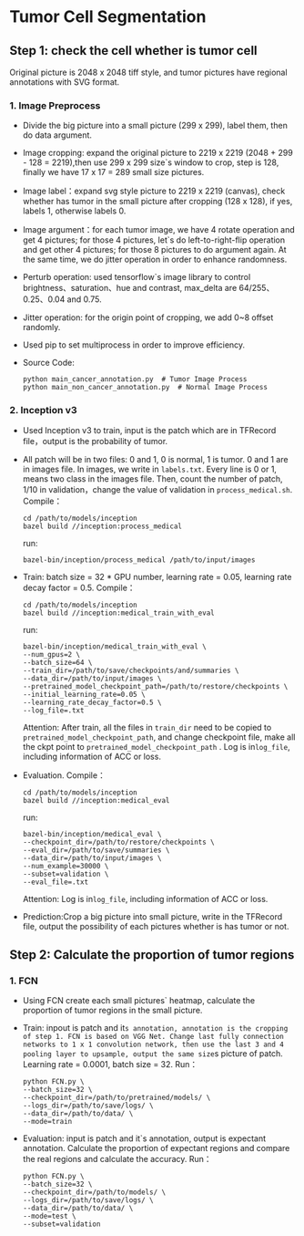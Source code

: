# Tumor Cell Segmentation 

## Step 1: check the cell whether is tumor cell

Original picture is 2048 x 2048 tiff style, and tumor pictures have regional annotations with SVG format.

### 1. Image Preprocess

* Divide the big picture into a small picture (299 x 299), label them, then do data argument.
* Image cropping: expand the original picture to 2219 x 2219 (2048 + 299 - 128 = 2219),then use 299 x 299 size`s window to crop, step is 128, finally we have 17 x 17 = 289  small size pictures.
* Image label：expand svg style picture to  2219 x 2219 (canvas), check whether has tumor in the small picture after cropping (128 x 128), if yes, labels 1,  otherwise labels 0.
* Image argument：for each tumor image, we have 4 rotate operation and get 4 pictures; for those 4 pictures, let`s do left-to-right-flip operation and get other 4 pictures; for those 8 pictures to do argument again. At the same time, we do jitter operation in order to enhance randomness.
* Perturb operation: used tensorflow`s image library to control brightness、saturation、hue and contrast, max_delta are 64/255、0.25、0.04 and 0.75.
* Jitter operation: for the origin point of cropping, we add 0~8 offset randomly.
* Used pip to set multiprocess in order to improve efficiency.
* Source Code:

    ```shell
    python main_cancer_annotation.py  # Tumor Image Process
    python main_non_cancer_annotation.py  # Normal Image Process
    ```

### 2. Inception v3

* Used Inception v3 to train, input is the patch which are in TFRecord file，output is the probability of tumor.
* All patch will be in two files: 0 and 1, 0 is normal, 1 is tumor. 0 and 1 are in images file. In images, we write in `labels.txt`. Every line is 0 or 1, means two class in the images file. Then, count the number of patch, 1/10 in validation，change the value of validation in `process_medical.sh`. Compile：

    ```shell
    cd /path/to/models/inception
    bazel build //inception:process_medical
    ```
    run:
    ```shell
    bazel-bin/inception/process_medical /path/to/input/images
    ```
* Train: batch size = 32 * GPU number, learning rate = 0.05, learning rate decay factor = 0.5. Compile：

    ```shell
    cd /path/to/models/inception
    bazel build //inception:medical_train_with_eval
    ```
    run:

    ```shell
    bazel-bin/inception/medical_train_with_eval \
    --num_gpus=2 \
    --batch_size=64 \
    --train_dir=/path/to/save/checkpoints/and/summaries \
    --data_dir=/path/to/input/images \
    --pretrained_model_checkpoint_path=/path/to/restore/checkpoints \
    --initial_learning_rate=0.05 \
    --learning_rate_decay_factor=0.5 \
    --log_file=.txt
    ```
    Attention: After train, all the files in `train_dir` need to be copied to `pretrained_model_checkpoint_path`, and change checkpoint file, make all the ckpt point to `pretrained_model_checkpoint_path` .
    Log is in`log_file`, including information of ACC or loss.
* Evaluation. Compile：

    ```shell
    cd /path/to/models/inception
    bazel build //inception:medical_eval
    ```
    run:

    ```shell
    bazel-bin/inception/medical_eval \
    --checkpoint_dir=/path/to/restore/checkpoints \
    --eval_dir=/path/to/save/summaries \
    --data_dir=/path/to/input/images \
    --num_example=30000 \
    --subset=validation \
    --eval_file=.txt
    ```
    Attention: Log is in`log_file`, including information of ACC or loss.
* Prediction:Crop a big picture into small picture, write in the TFRecord file, output the possibility of each pictures whether is has tumor or not.


## Step 2: Calculate the proportion of tumor regions

### 1. FCN

* Using FCN create each small pictures` heatmap, calculate the proportion of tumor regions in the small picture.
* Train: inpout is patch and it`s annotation, annotation is the cropping of step 1. FCN is based on VGG Net. Change last fully connection networks to 1 x 1 convolution network, then use the last 3 and 4 pooling layer to upsample, output the same size`s picture of patch. Learning rate = 0.0001, batch size = 32. Run：

    ```shell
    python FCN.py \
    --batch_size=32 \
    --checkpoint_dir=/path/to/pretrained/models/ \
    --logs_dir=/path/to/save/logs/ \
    --data_dir=/path/to/data/ \
    --mode=train
    ```
* Evaluation: input is patch and it`s annotation, output is expectant annotation. Calculate the proportion of expectant regions and compare the real regions and calculate the accuracy. Run：

    ```shell
    python FCN.py \
    --batch_size=32 \
    --checkpoint_dir=/path/to/models/ \
    --logs_dir=/path/to/save/logs/ \
    --data_dir=/path/to/data/ \
    --mode=test \
    --subset=validation
    ```
    
